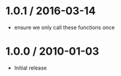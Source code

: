 
1.0.1 / 2016-03-14
==================

  * ensure we only call these functions once

1.0.0 / 2010-01-03
==================

  * Initial release
